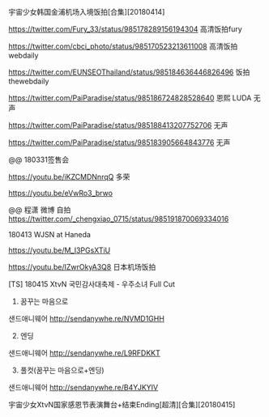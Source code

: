 


宇宙少女韩国金浦机场入境饭拍[合集][20180414]

https://twitter.com/Fury_33/status/985178289156194304  高清饭拍fury

https://twitter.com/cbci_photo/status/985170523213611008  高清饭拍webdaily

https://twitter.com/EUNSEOThailand/status/985184636446826496  饭拍thewebdaily

https://twitter.com/PaiParadise/status/985186724828528640  恩熙 LUDA 无声

https://twitter.com/PaiParadise/status/985188413207752706  无声

https://twitter.com/PaiParadise/status/985183905664843776  无声

@@  180331签售会

https://youtu.be/iKZCMDNnrqQ  多荣

https://youtu.be/eVwRo3_brwo

@@  程潇 微博 自拍
https://twitter.com/_chengxiao_0715/status/985191870069334016

180413 WJSN at Haneda

https://youtu.be/M_I3PGsXTiU

https://youtu.be/IZwrOkyA3Q8  日本机场饭拍

[TS] 180415 XtvN 국민감사대축제 - 우주소녀 Full Cut

1. 꿈꾸는 마음으로

샌드애니웨어
http://sendanywhe.re/NVMD1GHH

2. 엔딩

샌드애니웨어
http://sendanywhe.re/L9RFDKKT

3. 풀컷(꿈꾸는 마음으로+엔딩)

샌드애니웨어
http://sendanywhe.re/B4YJKYIV

宇宙少女XtvN国家感恩节表演舞台+结束Ending[超清][合集][20180415]





